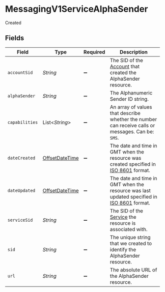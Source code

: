 # MessagingV1ServiceAlphaSender

Created


## Fields

| Field                                                                                                                               | Type                                                                                                                                | Required                                                                                                                            | Description                                                                                                                         |
| ----------------------------------------------------------------------------------------------------------------------------------- | ----------------------------------------------------------------------------------------------------------------------------------- | ----------------------------------------------------------------------------------------------------------------------------------- | ----------------------------------------------------------------------------------------------------------------------------------- |
| `accountSid`                                                                                                                        | *String*                                                                                                                            | :heavy_minus_sign:                                                                                                                  | The SID of the [Account](https://www.twilio.com/docs/iam/api/account) that created the AlphaSender resource.                        |
| `alphaSender`                                                                                                                       | *String*                                                                                                                            | :heavy_minus_sign:                                                                                                                  | The Alphanumeric Sender ID string.                                                                                                  |
| `capabilities`                                                                                                                      | List<*String*>                                                                                                                      | :heavy_minus_sign:                                                                                                                  | An array of values that describe whether the number can receive calls or messages. Can be: `SMS`.                                   |
| `dateCreated`                                                                                                                       | [OffsetDateTime](https://docs.oracle.com/javase/8/docs/api/java/time/OffsetDateTime.html)                                           | :heavy_minus_sign:                                                                                                                  | The date and time in GMT when the resource was created specified in [ISO 8601](https://en.wikipedia.org/wiki/ISO_8601) format.      |
| `dateUpdated`                                                                                                                       | [OffsetDateTime](https://docs.oracle.com/javase/8/docs/api/java/time/OffsetDateTime.html)                                           | :heavy_minus_sign:                                                                                                                  | The date and time in GMT when the resource was last updated specified in [ISO 8601](https://en.wikipedia.org/wiki/ISO_8601) format. |
| `serviceSid`                                                                                                                        | *String*                                                                                                                            | :heavy_minus_sign:                                                                                                                  | The SID of the [Service](https://www.twilio.com/docs/chat/rest/service-resource) the resource is associated with.                   |
| `sid`                                                                                                                               | *String*                                                                                                                            | :heavy_minus_sign:                                                                                                                  | The unique string that we created to identify the AlphaSender resource.                                                             |
| `url`                                                                                                                               | *String*                                                                                                                            | :heavy_minus_sign:                                                                                                                  | The absolute URL of the AlphaSender resource.                                                                                       |